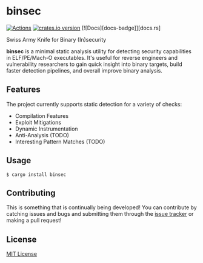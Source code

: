 # binsec

[![Actions][actions-badge]][actions-url]
[![crates.io version][crates-binsec-badge]][crates-binsec]
[![Docs][docs-badge]][docs.rs]

[actions-badge]: https://github.com/ex0dus-0x/binsec/workflows/CI/badge.svg?branch=master
[actions-url]: https://github.com/ex0dus-0x/binsec/actions

[crates-binsec-badge]: https://img.shields.io/crates/v/binsec.svg
[crates-binsec]: https://crates.io/crates/binsec

Swiss Army Knife for Binary (In)security

__binsec__ is a minimal static analysis utility for detecting security capabilities in ELF/PE/Mach-O executables. It's useful
for reverse engineers and vulnerability researchers to gain quick insight into binary targets, build faster detection pipelines, and overall
improve binary analysis.

## Features

The project currently supports static detection for a variety of checks:

* Compilation Features
* Exploit Mitigations
* Dynamic Instrumentation
* Anti-Analysis (TODO)
* Interesting Pattern Matches (TODO)

## Usage

```
$ cargo install binsec
```

## Contributing

This is something that is continually being developed! You can contribute by catching issues and bugs
and submitting them through the [issue tracker](https://github.com/ex0dus-0x/binsec/issues) or making a pull request!

## License

[MIT License](https://codemuch.tech/license.txt)

